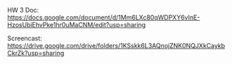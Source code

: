 HW 3 Doc:
https://docs.google.com/document/d/1Mm6LXc80qWDPXY6vInE-HzosUbiEhvPke1hr0uMaCNM/edit?usp=sharing

Screencast:
https://drive.google.com/drive/folders/1KSskk6L3AQnojZNK0NQJXkCaykbCkrZk?usp=sharing
